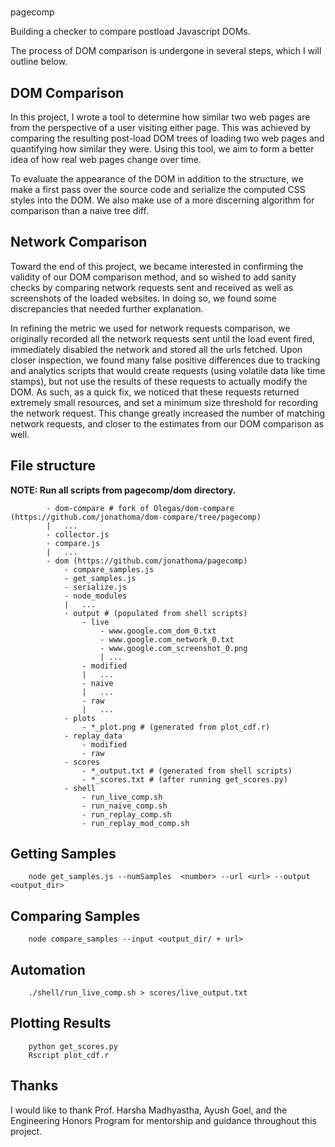 #
pagecomp

Building a checker to compare postload Javascript DOMs.

The process of DOM comparison is undergone in several steps, which I will outline below.

## DOM Comparison

In this project, I wrote a tool to determine how similar two web pages are from the perspective of a user visiting either page. This was achieved by comparing the resulting post-load DOM trees of loading two web pages and quantifying how similar they were. Using this tool, we aim to form a better idea of how real web pages change over time.

To evaluate the appearance of the DOM in addition to the structure, we make a first pass over the source code and serialize the computed CSS styles into the DOM. We also make use of a more discerning algorithm for comparison than a naive tree diff.

## Network Comparison 

Toward the end of this project, we became interested in confirming the validity of our DOM comparison method, and so wished to add sanity checks by comparing network requests sent and received as well as screenshots of the loaded websites. In doing so, we found some discrepancies that needed further explanation.

In refining the metric we used for network requests comparison, we originally recorded all the network requests sent until the load event fired, immediately disabled the network and stored all the urls fetched. Upon closer inspection, we found many false positive differences due to tracking and analytics scripts that would create requests (using volatile data like time stamps), but not use the results of these requests to actually modify the DOM. As such, as a quick fix, we noticed that these requests returned extremely small resources, and set a minimum size threshold for recording the network request. This change greatly increased the number of matching network requests, and closer to the estimates from our DOM comparison as well.


## File structure

**NOTE: Run all scripts from pagecomp/dom directory.**

            - dom-compare # fork of Olegas/dom-compare (https://github.com/jonathoma/dom-compare/tree/pagecomp)
            |   ...
            - collector.js
            - compare.js
            |   ...
            - dom (https://github.com/jonathoma/pagecomp)
                - compare_samples.js
                - get_samples.js
                - serialize.js
                - node_modules
                |   ...
                - output # (populated from shell scripts)
                    - live
                        - www.google.com_dom_0.txt
                        - www.google.com_network_0.txt
                        - www.google.com_screenshot_0.png
                        | ...
                    - modified
                    |   ...
                    - naive
                    |   ...
                    - raw
                    |   ...
                - plots
                    - *_plot.png # (generated from plot_cdf.r)
                - replay_data
                    - modified
                    - raw
                - scores
                    - *_output.txt # (generated from shell scripts)
                    - *_scores.txt # (after running get_scores.py) 
                - shell
                    - run_live_comp.sh
                    - run_naive_comp.sh
                    - run_replay_comp.sh
                    - run_replay_mod_comp.sh

## Getting Samples

        node get_samples.js --numSamples  <number> --url <url> --output <output_dir>


## Comparing Samples

        node compare_samples --input <output_dir/ + url>


## Automation

        ./shell/run_live_comp.sh > scores/live_output.txt


## Plotting Results

        python get_scores.py
        Rscript plot_cdf.r

## Thanks

I would like to thank Prof. Harsha Madhyastha, Ayush Goel, and the Engineering Honors Program for mentorship and guidance throughout this project.
